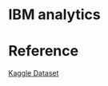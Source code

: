# IBM analytics

# Reference 
[Kaggle Dataset](https://www.kaggle.com/datasets/pavansubhasht/ibm-hr-analytics-attrition-dataset)
